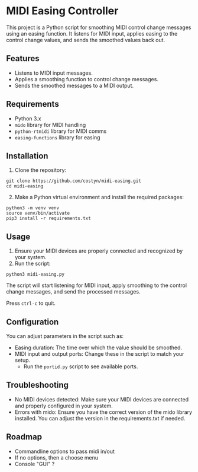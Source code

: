 # MIDI Easing Controller

This project is a Python script for smoothing MIDI control change messages using an easing function. It listens for MIDI input, applies easing to the control change values, and sends the smoothed values back out.

## Features

- Listens to MIDI input messages.
- Applies a smoothing function to control change messages.
- Sends the smoothed messages to a MIDI output.

## Requirements

- Python 3.x
- `mido` library for MIDI handling
- `python-rtmidi` library for MIDI comms
- `easing-functions` library for easing 

## Installation

1. Clone the repository:

```shell
git clone https://github.com/costyn/midi-easing.git
cd midi-easing
```

2.	Make a Python virtual environment and install the required packages:
```shell
python3 -m venv venv
source venv/bin/activate
pip3 install -r requirements.txt
```

## Usage

1.	Ensure your MIDI devices are properly connected and recognized by your system.
2.	Run the script:

```shell
python3 midi-easing.py
```

The script will start listening for MIDI input, apply smoothing to the control change messages, and send the processed messages.

Press `ctrl-c` to quit.

## Configuration

You can adjust parameters in the script such as:

* Easing duration: The time over which the value should be smoothed.
* MIDI input and output ports: Change these in the script to match your setup.
  * Run the `portid.py` script to see available ports.

## Troubleshooting

* No MIDI devices detected: Make sure your MIDI devices are connected and properly configured in your system.
* Errors with mido: Ensure you have the correct version of the mido library installed. You can adjust the version in the requirements.txt if needed.

## Roadmap
* Commandline options to pass midi in/out
* If no options, then a choose menu
* Console "GUI" ?